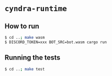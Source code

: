 # `cyndra-runtime`

## How to run

```bash
$ cd ..; make wasm
$ DISCORD_TOKEN=xxx BOT_SRC=bot.wasm cargo run
```

## Running the tests
```bash
$ cd ..; make test
```
